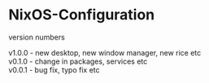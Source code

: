 # NixOS-Configuration

version numbers 

v1.0.0 - new desktop, new window manager, new rice etc \
v0.1.0 - change in packages, services etc \
v0.0.1 - bug fix, typo fix etc 
